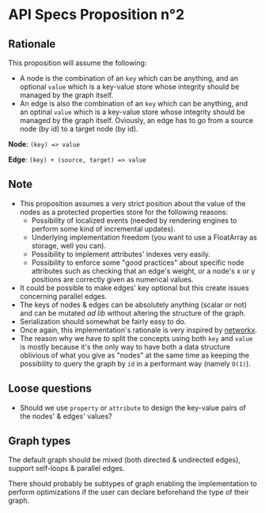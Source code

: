 # API Specs Proposition n°2

## Rationale

This proposition will assume the following:

* A node is the combination of an `key` which can be anything, and an optional `value` which is a key-value store whose integrity should be managed by the graph itself.
* An edge is also the combination of an `key` which can be anything, and an optinal `value` which is a key-value store whose integrity should be managed by the graph itself. Oviously, an edge has to go from a source node (by id) to a target node (by id).

**Node**: `(key) => value`

**Edge**: `(key) + (source, target) => value`

## Note

* This proposition assumes a very strict position about the value of the nodes as a protected properties store for the following reasons:
  * Possibility of localized events (needed by rendering engines to perform some kind of incremental updates).
  * Underlying implementation freedom (you want to use a FloatArray as storage, well you can).
  * Possibility to implement attributes' indexes very easily.
  * Possibility to enforce some "good practices" about specific node attributes such as checking that an edge's weight, or a node's x or y positions are correctly given as numerical values.
* It could be possible to make edges' key optional but this create issues concerning parallel edges.
* The keys of nodes & edges can be absolutely anything (scalar or not) and can be mutated *ad lib* without altering the structure of the graph.
* Serialization should somewhat be fairly easy to do.
* Once again, this implementation's rationale is very inspired by [networkx](https://networkx.github.io/).
* The reason why we have to split the concepts using both `key` and `value` is mostly because it's the only way to have both a data structure oblivious of what you give as "nodes" at the same time as keeping the possibility to query the graph by `id` in a performant way (namely `O(1)`).

## Loose questions

* Should we use `property` or `attribute` to design the key-value pairs of the nodes' & edges' values?

## Graph types

The default graph should be mixed (both directed & undirected edges), support self-loops & parallel edges.

There should probably be subtypes of graph enabling the implementation to perform optimizations if the user can declare beforehand the type of their graph.
